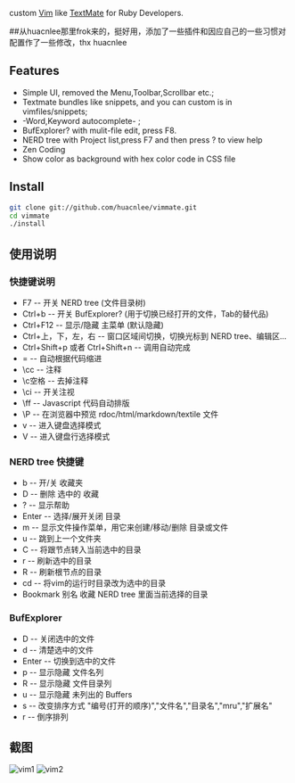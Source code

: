 custom [Vim](http://vim.org) like [TextMate](http://macromates.com) for Ruby Developers.

##从huacnlee那里frok来的，挺好用，添加了一些插件和因应自己的一些习惯对配置作了一些修改，thx huacnlee

## Features

* Simple UI, removed the Menu,Toolbar,Scrollbar etc.;
* Textmate bundles like snippets, and you can custom is in vimfiles/snippets;
* -Word,Keyword autocomplete- ;
* BufExplorer? with mulit-file edit, press F8.
* NERD tree with Project list,press F7 and then press ? to view help
* Zen Coding
* Show color as background with hex color code in CSS file 

## Install

```bash
git clone git://github.com/huacnlee/vimmate.git
cd vimmate
./install
```
   
## 使用说明
   
### 快捷键说明

* F7 -- 开关 NERD tree (文件目录树)
* Ctrl+b -- 开关 BufExplorer? (用于切换已经打开的文件，Tab的替代品)
* Ctrl+F12 -- 显示/隐藏 主菜单 (默认隐藏)
* Ctrl+上，下，左，右 -- 窗口区域间切换，切换光标到 NERD tree、编辑区...
* Ctrl+Shift+p 或者 Ctrl+Shift+n -- 调用自动完成
* = -- 自动根据代码缩进
* \cc -- 注释
* \c空格 -- 去掉注释
* \ci -- 开关注视
* \ff -- Javascript 代码自动排版
* \P -- 在浏览器中预览 rdoc/html/markdown/textile 文件
* v -- 进入键盘选择模式
* V -- 进入键盘行选择模式 

### NERD tree 快捷键

* b -- 开/关 收藏夹
* D -- 删除 选中的 收藏
* ? -- 显示帮助
* Enter -- 选择/展开关闭 目录
* m -- 显示文件操作菜单，用它来创建/移动/删除 目录或文件
* u -- 跳到上一个文件夹
* C -- 将跟节点转入当前选中的目录
* r -- 刷新选中的目录
* R -- 刷新根节点的目录
* cd -- 将vim的运行时目录改为选中的目录
* Bookmark 别名 收藏 NERD tree 里面当前选择的目录 

### BufExplorer

* D -- 关闭选中的文件
* d -- 清楚选中的文件
* Enter -- 切换到选中的文件
* p -- 显示隐藏 文件名列
* R -- 显示隐藏 文件目录列
* u -- 显示隐藏 未列出的 Buffers
* s -- 改变排序方式 "编号(打开的顺序)","文件名","目录名","mru","扩展名"
* r -- 倒序排列 

## 截图

![vim1](http://farm6.static.flickr.com/5090/5285851000_92618eddb4_b.jpg)
![vim2](http://farm6.static.flickr.com/5045/5285850816_7df1afe88c_b.jpg)

